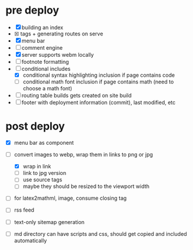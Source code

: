# pre deploy
- [x] building an index
- [x] <base> tags + generating routes on serve
- [x] menu bar
- [ ] comment engine
- [x] server supports webm locally
- [ ] footnote formatting
- [ ] conditional includes
    - [x] conditional syntax highlighting inclusion if page contains code
    - [ ] conditional math font inclusion if page contains math (need to choose a math font)

- [ ] routing table builds gets created on site build
- [ ] footer with deployment information (commit), last modified, etc

# post deploy
- [x] menu bar as component

- [ ] convert images to webp, wrap them in links to png or jpg
    - [x] wrap in link
    - [ ] link to jpg version
    - [ ] use source tags
    - [ ] maybe they should be resized to the viewport width
- [ ] for latex2mathml, image, consume closing tag
- [ ] rss feed
- [ ] text-only sitemap generation
- [ ] md directory can have scripts and css, should get copied and included automatically
